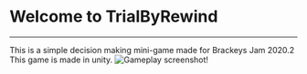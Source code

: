 # **Welcome to TrialByRewind**

-------------------------------------

This is a simple decision making mini-game made for Brackeys Jam 2020.2
This game is made in unity.
![Gameplay screenshot!](https://img.itch.zone/aW1nLzQwMTMxODgucG5n/original/2xWFNN.png)
